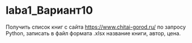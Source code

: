 # laba1_Вариант10
Получить список книг с сайта https://www.chitai-gorod.ru/ по запросу Python, записать в файл формата .xlsx название книги, автор, цена.
